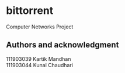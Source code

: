 # bittorrent

Computer Networks Project

## Authors and acknowledgment
111903039 Kartik Mandhan<br />
111903044 Kunal Chaudhari

